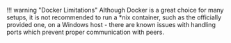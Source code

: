 !!! warning "Docker Limitations"
	Although Docker is a great choice for many setups, it is not recommended to run a \*nix container, such as the officially provided one, on a Windows host - there are known issues with handling ports which prevent proper communication with peers.
